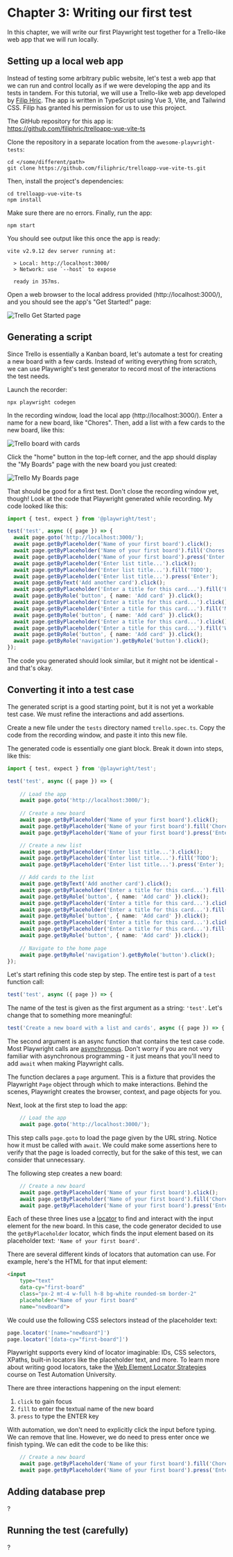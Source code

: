 # Chapter 3: Writing our first test

In this chapter,
we will write our first Playwright test together
for a Trello-like web app that we will run locally.


## Setting up a local web app

Instead of testing some arbitrary public website,
let's test a web app that we can run and control locally
as if we were developing the app and its tests in tandem.
For this tutorial, we will use a Trello-like web app developed by [Filip Hric](https://github.com/filiphric).
The app is written in TypeScript using Vue 3, Vite, and Tailwind CSS.
Filip has granted his permission for us to use this project.

The GitHub repository for this app is:<br>
https://github.com/filiphric/trelloapp-vue-vite-ts

Clone the repository in a separate location from the `awesome-playwright-tests`:

```
cd </some/different/path>
git clone https://github.com/filiphric/trelloapp-vue-vite-ts.git
```

Then, install the project's dependencies:

```
cd trelloapp-vue-vite-ts
npm install
```

Make sure there are no errors.
Finally, run the app:

```
npm start
```

You should see output like this once the app is ready:

```
vite v2.9.12 dev server running at:

  > Local: http://localhost:3000/
  > Network: use `--host` to expose

  ready in 357ms.
```

Open a web browser to the local address provided (http://localhost:3000/),
and you should see the app's "Get Started!" page:

![Trello Get Started page](images/ch03/trello-get-started.png)


## Generating a script

Since Trello is essentially a Kanban board,
let's automate a test for creating a new board with a few cards.
Instead of writing everything from scratch,
we can use Playwright's test generator to record most of the interactions the test needs.

Launch the recorder:

```
npx playwright codegen
```

In the recording window, load the local app (http://localhost:3000/).
Enter a name for a new board, like "Chores".
Then, add a list with a few cards to the new board, like this:

![Trello board with cards](images/ch03/trello-board-with-cards.png)

Click the "home" button in the top-left corner,
and the app should display the "My Boards" page with the new board you just created:

![Trello My Boards page](images/ch03/trello-my-boards.png)

That should be good for a first test.
Don't close the recording window yet, though!
Look at the code that Playwright generated while recording.
My code looked like this:

```typescript
import { test, expect } from '@playwright/test';

test('test', async ({ page }) => {
  await page.goto('http://localhost:3000/');
  await page.getByPlaceholder('Name of your first board').click();
  await page.getByPlaceholder('Name of your first board').fill('Chores');
  await page.getByPlaceholder('Name of your first board').press('Enter');
  await page.getByPlaceholder('Enter list title...').click();
  await page.getByPlaceholder('Enter list title...').fill('TODO');
  await page.getByPlaceholder('Enter list title...').press('Enter');
  await page.getByText('Add another card').click();
  await page.getByPlaceholder('Enter a title for this card...').fill('Buy groceries');
  await page.getByRole('button', { name: 'Add card' }).click();
  await page.getByPlaceholder('Enter a title for this card...').click();
  await page.getByPlaceholder('Enter a title for this card...').fill('Mow the lawn');
  await page.getByRole('button', { name: 'Add card' }).click();
  await page.getByPlaceholder('Enter a title for this card...').click();
  await page.getByPlaceholder('Enter a title for this card...').fill('Walk the dog');
  await page.getByRole('button', { name: 'Add card' }).click();
  await page.getByRole('navigation').getByRole('button').click();
});
```

The code you generated should look similar,
but it might not be identical - and that's okay.


## Converting it into a test case

The generated script is a good starting point,
but it is not yet a workable test case.
We must refine the interactions and add assertions.

Create a new file under the `tests` directory named `trello.spec.ts`.
Copy the code from the recording window,
and paste it into this new file.

The generated code is essentially one giant block. 
Break it down into steps, like this:

```typescript
import { test, expect } from '@playwright/test';

test('test', async ({ page }) => {
    
    // Load the app
    await page.goto('http://localhost:3000/');
    
    // Create a new board
    await page.getByPlaceholder('Name of your first board').click();
    await page.getByPlaceholder('Name of your first board').fill('Chores');
    await page.getByPlaceholder('Name of your first board').press('Enter');

    // Create a new list
    await page.getByPlaceholder('Enter list title...').click();
    await page.getByPlaceholder('Enter list title...').fill('TODO');
    await page.getByPlaceholder('Enter list title...').press('Enter');

    // Add cards to the list
    await page.getByText('Add another card').click();
    await page.getByPlaceholder('Enter a title for this card...').fill('Buy groceries');
    await page.getByRole('button', { name: 'Add card' }).click();
    await page.getByPlaceholder('Enter a title for this card...').click();
    await page.getByPlaceholder('Enter a title for this card...').fill('Mow the lawn');
    await page.getByRole('button', { name: 'Add card' }).click();
    await page.getByPlaceholder('Enter a title for this card...').click();
    await page.getByPlaceholder('Enter a title for this card...').fill('Walk the dog');
    await page.getByRole('button', { name: 'Add card' }).click();
    
    // Navigate to the home page
    await page.getByRole('navigation').getByRole('button').click();
});
```

Let's start refining this code step by step.
The entire test is part of a `test` function call:

```typescript
test('test', async ({ page }) => {
```

The name of the test is given as the first argument as a string: `'test'`.
Let's change that to something more meaningful:

```typescript
test('Create a new board with a list and cards', async ({ page }) => {
```

The second argument is an async function that contains the test case code.
Most Playwright calls are [asynchronous](https://developer.mozilla.org/en-US/docs/Learn/JavaScript/Asynchronous/Introducing).
Don't worry if you are not very familiar with asynchronous programming -
it just means that you'll need to add `await` when making Playwright calls.

The function declares a `page` argument.
This is a fixture that provides the Playwright `Page` object through which to make interactions.
Behind the scenes, Playwright creates the browser, context, and page objects for you.

Next, look at the first step to load the app:

```typescript
    // Load the app
    await page.goto('http://localhost:3000/');
```

This step calls `page.goto` to load the page given by the URL string.
Notice how it must be called with `await`.
We could make some assertions here to verify that the page is loaded correctly,
but for the sake of this test, we can consider that unnecessary.

The following step creates a new board:

```typescript
    // Create a new board
    await page.getByPlaceholder('Name of your first board').click();
    await page.getByPlaceholder('Name of your first board').fill('Chores');
    await page.getByPlaceholder('Name of your first board').press('Enter');
```

Each of these three lines use a [locator](https://playwright.dev/docs/locators)
to find and interact with the input element for the new board.
In this case, the code generator decided to use the `getByPlaceholder` locator,
which finds the input element based on its placeholder text: `'Name of your first board'`.

There are several different kinds of locators that automation can use.
For example, here's the HTML for that input element:

```html
<input
    type="text"
    data-cy="first-board"
    class="px-2 mt-4 w-full h-8 bg-white rounded-sm border-2"
    placeholder="Name of your first board"
    name="newBoard">
```

We could use the following CSS selectors instead of the placeholder text:

```typescript
page.locator('[name="newBoard"]')
page.locator('[data-cy="first-board"]')
```

Playwright supports every kind of locator imaginable:
IDs, CSS selectors, XPaths, built-in locators like the placeholder text, and more.
To learn more about writing good locators,
take the [Web Element Locator Strategies](https://testautomationu.applitools.com/web-element-locator-strategies/) course
on Test Automation University.

There are three interactions happening on the input element:

1. `click` to gain focus
2. `fill` to enter the textual name of the new board
3. `press` to type the ENTER key

With automation, we don't need to explicitly click the input before typing.
We can remove that line.
However, we do need to press enter once we finish typing. 
We can edit the code to be like this:

```typescript
    // Create a new board
    await page.getByPlaceholder('Name of your first board').fill('Chores');
    await page.getByPlaceholder('Name of your first board').press('Enter');
```


## Adding database prep

?


## Running the test (carefully)

?
